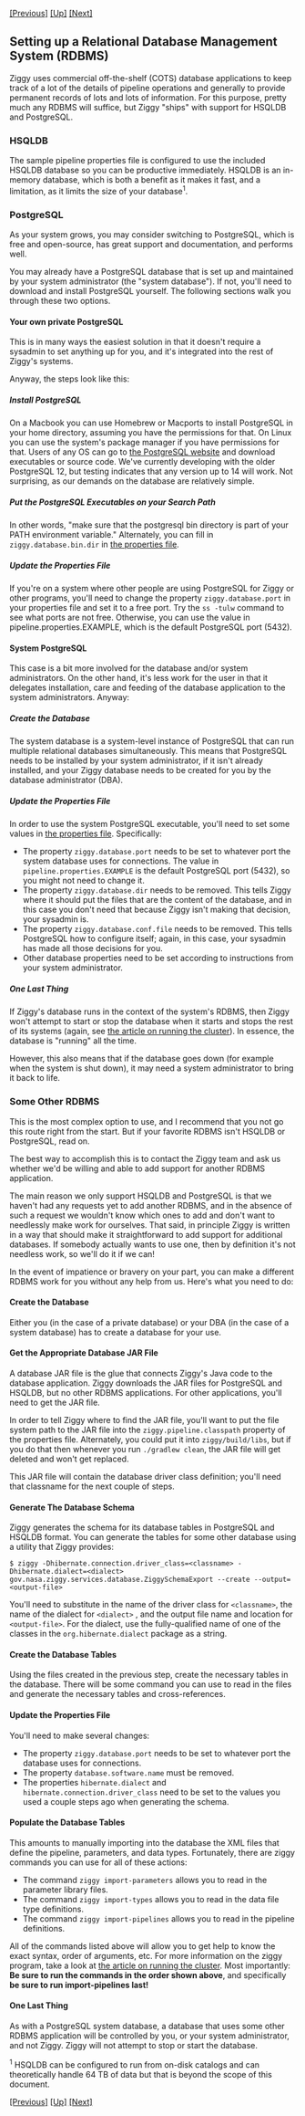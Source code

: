 <!-- -*-visual-line-*- -->

[[Previous]](datastore-task-dir.md)
[[Up]](user-manual.md)
[[Next]](troubleshooting.md)

## Setting up a Relational Database Management System (RDBMS)

Ziggy uses commercial off-the-shelf (COTS) database applications to keep track of a lot of the details of pipeline operations and generally to provide permanent records of lots and lots of information. For this purpose, pretty much any RDBMS will suffice, but Ziggy "ships" with support for HSQLDB and PostgreSQL.

### HSQLDB

The sample pipeline properties file is configured to use the included HSQLDB database so you can be productive immediately. HSQLDB is an in-memory database, which is both a benefit as it makes it fast, and a limitation, as it limits the size of your database<sup>1</sup>.

### PostgreSQL

As your system grows, you may consider switching to PostgreSQL, which is free and open-source, has great support and documentation, and performs well.

You may already have a PostgreSQL database that is set up and maintained by your system administrator (the "system database"). If not, you'll need to download and install PostgreSQL yourself. The following sections walk you through these two options.

#### Your own private PostgreSQL

This is in many ways the easiest solution in that it doesn't require a sysadmin to set anything up for you, and it's integrated into the rest of Ziggy's systems.

Anyway, the steps look like this:

##### Install PostgreSQL

On a Macbook you can use Homebrew or Macports to install PostgreSQL in your home directory, assuming you have the permissions for that. On Linux you can use the system's package manager if you have permissions for that. Users of any OS can go to [the PostgreSQL website](https://www.postgresql.org/download/) and download executables or source code. We've currently developing with the older PostgreSQL 12, but testing indicates that any version up to 14 will work. Not surprising, as our demands on the database are relatively simple.

##### Put the PostgreSQL Executables on your Search Path

In other words, "make sure that the postgresql bin directory is part of your PATH environment variable." Alternately, you can fill in `ziggy.database.bin.dir` in [the properties file](properties.md).

##### Update the Properties File

If you're on a system where other people are using PostgreSQL for Ziggy or other programs, you'll need to change the property `ziggy.database.port` in your properties file and set it to a free port. Try the `ss -tulw` command to see what ports are not free. Otherwise, you can use the value in pipeline.properties.EXAMPLE, which is the default PostgreSQL port (5432).

#### System PostgreSQL

This case is a bit more involved for the database and/or system administrators. On the other hand, it's less work for the user in that it delegates installation, care and feeding of the database application to the system administrators. Anyway:

##### Create the Database

The system database is a system-level instance of PostgreSQL that can run multiple relational databases simultaneously. This means that PostgreSQL needs to be installed by your system administrator, if it isn't already installed, and your Ziggy database needs to be created for you by the database administrator (DBA).

##### Update the Properties File

In order to use the system PostgreSQL executable, you'll need to set some values in [the properties file](properties.md). Specifically:

- The property `ziggy.database.port` needs to be set to whatever port the system database uses for connections. The value in `pipeline.properties.EXAMPLE` is the default PostgreSQL port (5432), so you might not need to change it.
- The property `ziggy.database.dir` needs to be removed. This tells Ziggy where it should put the files that are the content of the database, and in this case you don't need that because Ziggy isn't making that decision, your sysadmin is.
- The property `ziggy.database.conf.file` needs to be removed. This tells PostgreSQL how to configure itself; again, in this case, your sysadmin has made all those decisions for you.
- Other database properties need to be set according to instructions from your system administrator.

##### One Last Thing

If Ziggy's database runs in the context of the system's RDBMS, then Ziggy won't attempt to start or stop the database when it starts and stops the rest of its systems (again, see [the article on running the cluster](running-pipeline.md)). In essence, the database is "running" all the time.

However, this also means that if the database goes down (for example when the system is shut down), it may need a system administrator to bring it back to life.

### Some Other RDBMS

This is the most complex option to use, and I recommend that you not go this route right from the start. But if your favorite RDBMS isn't HSQLDB or PostgreSQL, read on.

The best way to accomplish this is to contact the Ziggy team and ask us whether we'd be willing and able to add support for another RDBMS application.

The main reason we only support HSQLDB and PostgreSQL is that we haven't had any requests yet to add another RDBMS, and in the absence of such a request we wouldn't know which ones to add and don't want to needlessly make work for ourselves. That said, in principle Ziggy is written in a way that should make it straightforward to add support for additional databases. If somebody actually wants to use one, then by definition it's not needless work, so we'll do it if we can!

In the event of impatience or bravery on your part, you can make a different RDBMS work for you without any help from us. Here's what you need to do:

#### Create the Database

Either you (in the case of a private database) or your DBA (in the case of a system database) has to create a database for your use.

#### Get the Appropriate Database JAR File

A database JAR file is the glue that connects Ziggy's Java code to the database application. Ziggy downloads the JAR files for PostgreSQL and HSQLDB, but no other RDBMS applications. For other applications, you'll need to get the JAR file.

In order to tell Ziggy where to find the JAR file, you'll want to put the file system path to the JAR file into the `ziggy.pipeline.classpath` property of the properties file. Alternately, you could put it into `ziggy/build/libs`, but if you do that then whenever you run `./gradlew clean`, the JAR file will get deleted and won't get replaced.

This JAR file will contain the database driver class definition; you'll need that classname for the next couple of steps.

#### Generate The Database Schema

Ziggy generates the schema for its database tables in PostgreSQL and HSQLDB format. You can generate the tables for some other database using a utility that Ziggy provides:

```console
$ ziggy -Dhibernate.connection.driver_class=<classname> -Dhibernate.dialect=<dialect> gov.nasa.ziggy.services.database.ZiggySchemaExport --create --output=<output-file>
```

You'll need to substitute in the name of the driver class for `<classname>`, the name of the dialect for `<dialect>` , and the output file name and location for `<output-file>`. For the dialect, use the fully-qualified name of one of the classes in the `org.hibernate.dialect` package as a string.

#### Create the Database Tables

Using the files created in the previous step, create the necessary tables in the database. There will be some command you can use to read in the files and generate the necessary tables and cross-references.

#### Update the Properties File

You'll need to make several changes:

- The property `ziggy.database.port` needs to be set to whatever port the database uses for connections.
- The property `database.software.name` must be removed.
- The properties `hibernate.dialect` and `hibernate.connection.driver_class` need to be set to the values you used a couple steps ago when generating the schema.

#### Populate the Database Tables

This amounts to manually importing into the database the XML files that define the pipeline, parameters, and data types. Fortunately, there are ziggy commands you can use for all of these actions:

- The command `ziggy import-parameters` allows you to read in the parameter library files.
- The command `ziggy import-types` allows you to read in the data file type definitions.
- The command `ziggy import-pipelines` allows you to read in the pipeline definitions.

All of the commands listed above will allow you to get help to know the exact syntax, order of arguments, etc. For more information on the ziggy program, take a look at [the article on running the cluster](running-pipeline.md). Most importantly: **Be sure to run the commands in the order shown above**, and specifically **be sure to run import-pipelines last!**

#### One Last Thing

As with a PostgreSQL system database, a database that uses some other RDBMS application will be controlled by you, or your system administrator, and not Ziggy. Ziggy will not attempt to stop or start the database.

<sup>1</sup> HSQLDB can be configured to run from on-disk catalogs and can theoretically handle 64 TB of data but that is beyond the scope of this document.

[[Previous]](datastore-task-dir.md)
[[Up]](user-manual.md)
[[Next]](troubleshooting.md)
